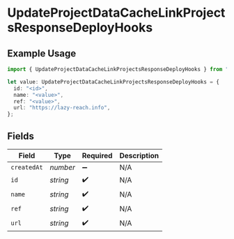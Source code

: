 # UpdateProjectDataCacheLinkProjectsResponseDeployHooks

## Example Usage

```typescript
import { UpdateProjectDataCacheLinkProjectsResponseDeployHooks } from "@vercel/sdk/models/updateprojectdatacacheop.js";

let value: UpdateProjectDataCacheLinkProjectsResponseDeployHooks = {
  id: "<id>",
  name: "<value>",
  ref: "<value>",
  url: "https://lazy-reach.info",
};
```

## Fields

| Field              | Type               | Required           | Description        |
| ------------------ | ------------------ | ------------------ | ------------------ |
| `createdAt`        | *number*           | :heavy_minus_sign: | N/A                |
| `id`               | *string*           | :heavy_check_mark: | N/A                |
| `name`             | *string*           | :heavy_check_mark: | N/A                |
| `ref`              | *string*           | :heavy_check_mark: | N/A                |
| `url`              | *string*           | :heavy_check_mark: | N/A                |